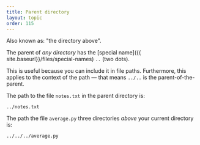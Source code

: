 ```yaml
---
title: Parent directory
layout: topic
order: 115
---
```


Also known as: "the directory above".

The parent of _any directory_ has the
[special name]({{ site.baseurl}}/files/special-names) `..` (two dots).

This is useful because you can include it in file paths. Furthermore, this
applies to the context of the path — that means `../..` is the
parent-of-the-parent.

The path to the file `notes.txt` in the parent directory is:

    ../notes.txt

The path the file `average.py` three directories _above_ your
current directory is:

    ../../../average.py



